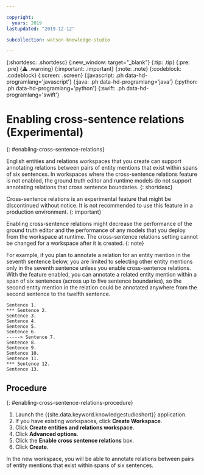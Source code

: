 ```yaml
---

copyright:
  years: 2019
lastupdated: "2019-12-12"

subcollection: watson-knowledge-studio

---
```


{:shortdesc: .shortdesc}
{:new_window: target="_blank"}
{:tip: .tip}
{:pre: .pre}
{:warning: .warning}
{:important: .important}
{:note: .note}
{:codeblock: .codeblock}
{:screen: .screen}
{:javascript: .ph data-hd-programlang='javascript'}
{:java: .ph data-hd-programlang='java'}
{:python: .ph data-hd-programlang='python'}
{:swift: .ph data-hd-programlang='swift'}

# Enabling cross-sentence relations (Experimental)
{: #enabling-cross-sentence-relations}

English entities and relations workspaces that you create can support annotating relations between pairs of entity mentions that exist within spans of six sentences. In workspaces where the cross-sentence relations feature is not enabled, the ground truth editor and runtime models do not support annotating relations that cross sentence boundaries.
{: shortdesc}

Cross-sentence relations is an experimental feature that might be discontinued without notice. It is not recommended to use this feature in a production environment.
{: important}

Enabling cross-sentence relations might decrease the performance of the ground truth editor and the performance of any models that you deploy from the workspace at runtime.
The cross-sentence relations setting cannot be changed for a workspace after it is created.
{: note}

For example, if you plan to annotate a relation for an entity mention in the seventh sentence below, you are limited to selecting other entity mentions only in the seventh sentence unless you enable cross-sentence relations. With the feature enabled, you can annotate a related entity mention within a span of six sentences (across up to five sentence boundaries), so the second entity mention in the relation could be annotated anywhere from the second sentence to the twelfth sentence.

```
Sentence 1.
*** Sentence 2.
Sentence 3.
Sentence 4.
Sentence 5.
Sentence 6.
-----> Sentence 7.
Sentence 8.
Sentence 9.
Sentence 10.
Sentence 11.
*** Sentence 12.
Sentence 13.
```

## Procedure
{: #enabling-cross-sentence-relations-procedure}

1. Launch the {{site.data.keyword.knowledgestudioshort}} application.
1. If you have existing workspaces, click **Create Workspace**.
1. Click **Create entities and relations workspace**.
1. Click **Advanced options**. 
1. Click the **Enable cross sentence relations** box.
1. Click **Create**.

In the new workspace, you will be able to annotate relations between pairs of entity mentions that exist within spans of six sentences.









